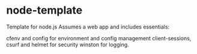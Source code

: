 # node-template
Template for node.js
Assumes a web app and includes essentials:

cfenv and config for environment and config management
client-sessions, csurf and helmet for security
winston for logging.


